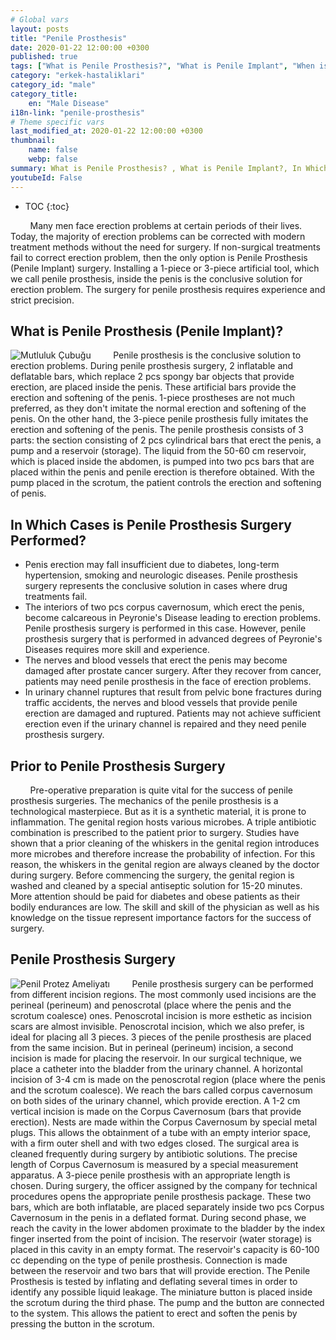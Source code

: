```yaml
---
# Global vars
layout: posts
title: "Penile Prosthesis"
date: 2020-01-22 12:00:00 +0300
published: true
tags: ["What is Penile Prosthesis?", "What is Penile Implant", "When is Penile Prosthesis Surgery", "Before Penile Prosthesis Surgery", "Penile Prosthesis Surgery", "after penile prosthesis surgery", "Penile Implant surgery", "Hardening treat the problem "," Impotence treatment "," erectile problem solution "," Penile Implant "," penile prosthesis "," penile prosthesis "," happiness stick "," penile implant preoperative "," how to attach a penile prosthesis "," how to do penile prosthetic surgery "," penile prosthetic infection "]
category: "erkek-hastaliklari"
category_id: "male"
category_title:
    en: "Male Disease"
i18n-link: "penile-prosthesis"
# Theme specific vars
last_modified_at: 2020-01-22 12:00:00 +0300
thumbnail:
    name: false
    webp: false
summary: What is Penile Prosthesis? , What is Penile Implant?, In Which Conditions Penile Prosthesis Surgery Is Performed ?, Before Penile Prosthesis Surgery, Penile Prosthesis Surgery, Hardening problem, Penile Implant, Treatment of erection problem...
youtubeId: False
---
```


* TOC
{:toc}

&nbsp;&nbsp;&nbsp;&nbsp;&nbsp;&nbsp;&nbsp;&nbsp;Many men face erection problems at certain periods of their lives. Today, the majority of erection problems can be corrected with modern treatment methods without the need for surgery. If non-surgical treatments fail to correct erection problem, then the only option is Penile Prosthesis (Penile Implant) surgery. Installing a 1-piece or 3-piece artificial tool, which we call penile prosthesis, inside the penis is the conclusive solution for erection problem. The surgery for penile prosthesis requires experience and strict precision.

## What is Penile Prosthesis (Penile Implant)?

![Mutluluk Çubuğu](/assets/img/penilprotez.jpeg)
&nbsp;&nbsp;&nbsp;&nbsp;&nbsp;&nbsp;&nbsp;&nbsp;Penile prosthesis is the conclusive solution to erection problems. During penile prosthesis surgery, 2 inflatable and deflatable bars, which replace 2 pcs spongy bar objects that provide erection, are placed inside the penis. These artificial bars provide the erection and softening of the penis. 1-piece prostheses are not much preferred, as they don't imitate the normal erection and softening of the penis. On the other hand, the 3-piece penile prosthesis fully imitates the erection and softening of the penis. The penile prosthesis consists of 3 parts: the section consisting of 2 pcs cylindrical bars that erect the penis, a pump and a reservoir (storage). The liquid from the 50-60 cm reservoir, which is placed inside the abdomen, is pumped into two pcs bars that are placed within the penis and penile erection is therefore obtained. With the pump placed in the scrotum, the patient controls the erection and softening of penis.

## In Which Cases is Penile Prosthesis Surgery Performed?

*	Penis erection may fall insufficient due to diabetes, long-term hypertension, smoking and neurologic diseases. Penile prosthesis surgery represents the conclusive solution in cases where drug treatments fail.
*	The interiors of two pcs corpus cavernosum, which erect the penis, become calcareous in Peyronie's Disease leading to erection problems. Penile prosthesis surgery is performed in this case. However, penile prosthesis surgery that is performed in advanced degrees of Peyronie's Diseases requires more skill and experience.
*	The nerves and blood vessels that erect the penis may become damaged after prostate cancer surgery. After they recover from cancer, patients may need penile prosthesis in the face of erection problems.
*	In urinary channel ruptures that result from pelvic bone fractures during traffic accidents, the nerves and blood vessels that provide penile erection are damaged and ruptured. Patients may not achieve sufficient erection even if the urinary channel is repaired and they need penile prosthesis surgery.

## Prior to Penile Prosthesis Surgery

&nbsp;&nbsp;&nbsp;&nbsp;&nbsp;&nbsp;&nbsp;&nbsp;Pre-operative preparation is quite vital for the success of penile prosthesis surgeries. The mechanics of the penile prosthesis is a technological masterpiece. But as it is a synthetic material, it is prone to inflammation. The genital region hosts various microbes. A triple antibiotic combination is prescribed to the patient prior to surgery. Studies have shown that a prior cleaning of the whiskers in the genital region introduces more microbes and therefore increase the probability of infection. For this reason, the whiskers in the genital region are always cleaned by the doctor during surgery. Before commencing the surgery, the genital region is washed and cleaned by a special antiseptic solution for 15-20 minutes. More attention should be paid for diabetes and obese patients as their bodily endurances are low. The skill and skill of the physician as well as his knowledge on the tissue represent importance factors for the success of surgery.

## Penile Prosthesis Surgery

![Penil Protez Ameliyatı](/assets/img/penilprotez.jpeg)
&nbsp;&nbsp;&nbsp;&nbsp;&nbsp;&nbsp;&nbsp;&nbsp;Penile prosthesis surgery can be performed from different incision regions. The most commonly used incisions are the perineal (perineum) and penoscrotal (place where the penis and the scrotum coalesce) ones. Penoscrotal incision is more esthetic as incision scars are almost invisible. Penoscrotal incision, which we also prefer, is ideal for placing all 3 pieces. 3 pieces of the penile prosthesis are placed from the same incision. But in perineal (perineum) incision, a second incision is made for placing the reservoir. In our surgical technique, we place a catheter into the bladder from the urinary channel. A horizontal incision of 3-4 cm is made on the penoscrotal region (place where the penis and the scrotum coalesce). We reach the bars called corpus cavernosum on both sides of the urinary channel, which provide erection. A 1-2 cm vertical incision is made on the Corpus Cavernosum (bars that provide erection). Nests are made within the Corpus Cavernosum by special metal plugs. This allows the obtainment of a tube with an empty interior space, with a firm outer shell and with two edges closed. The surgical area is cleaned frequently during surgery by antibiotic solutions. The precise length of Corpus Cavernosum is measured by a special measurement apparatus. A 3-piece penile prosthesis with an appropriate length is chosen. During surgery, the officer assigned by the company for technical procedures opens the appropriate penile prosthesis package. These two bars, which are both inflatable, are placed separately inside two pcs Corpus Cavernosum in the penis in a deflated format. During second phase, we reach the cavity in the lower abdomen proximate to the bladder by the index finger inserted from the point of incision. The reservoir (water storage) is placed in this cavity in an empty format. The reservoir's capacity is 60-100 cc depending on the type of penile prosthesis. Connection is made between the reservoir and two bars that will provide erection. The Penile Prosthesis is tested by inflating and deflating several times in order to identify any possible liquid leakage. The miniature button is placed inside the scrotum during the third phase. The pump and the button are connected to the system. This allows the patient to erect and soften the penis by pressing the button in the scrotum.
